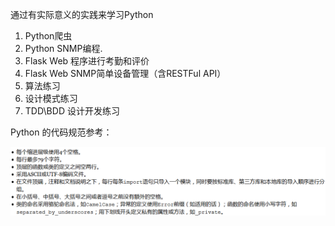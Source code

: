 通过有实际意义的实践来学习Python

1. Python爬虫
2. Python SNMP编程.
3. Flask Web 程序进行考勤和评价
4. Flask Web SNMP简单设备管理（含RESTFul API）
5. 算法练习
6. 设计模式练习
7. TDD\BDD 设计开发练习


Python 的代码规范参考：

![pythonstyle](./codestyleguide.png)